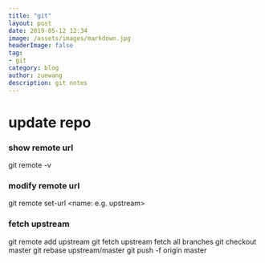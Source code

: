 ```yaml
---
title: "git"
layout: post
date: 2019-05-12 12:34
image: /assets/images/markdown.jpg
headerImage: false
tag:
- git
category: blog
author: zuewang
description: git notes
---
```


# update repo

### show remote url
git remote -v

### modify remote url
git remote set-url <name: e.g. upstream> <url>

### fetch upstream
git remote add upstream <git url>
git fetch upstream fetch all branches
git checkout master
git rebase upstream/master
git push -f origin master
